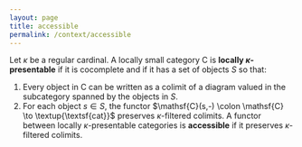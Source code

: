 ```yaml
---
layout: page
title: accessible
permalink: /context/accessible
---
```

Let $\kappa$ be a regular cardinal. A locally small category $\mathsf{C}$ is **locally $\kappa$-presentable** if it is cocomplete and if it has a set of objects $S$ so that:
1. Every object in $\mathsf{C}$ can be written as a colimit of a diagram valued in the subcategory spanned by the objects in $S$.
2. For each object $s \in S$, the functor $\mathsf{C}(s,-) \colon \mathsf{C} \to \textup{\textsf{cat}}$ preserves $\kappa$-filtered colimits.
A functor between locally $\kappa$-presentable categories is **accessible** if it preserves $\kappa$-filtered colimits.
